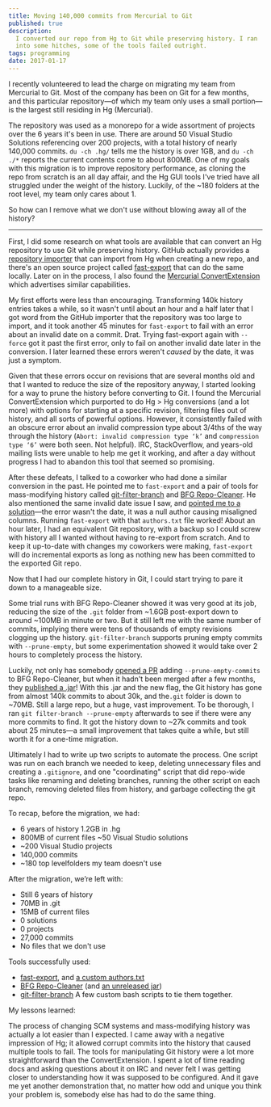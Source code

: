 ```yaml
---
title: Moving 140,000 commits from Mercurial to Git
published: true
description:
  I converted our repo from Hg to Git while preserving history. I ran
  into some hitches, some of the tools failed outright.
tags: programming
date: 2017-01-17
---
```


I recently volunteered to lead the charge on migrating my team from
Mercurial to Git. Most of the company has been on Git for a few months,
and this particular repository—of which my team only uses a small
portion—is the largest still residing in Hg (Mercurial).

The repository was used as a monorepo for a wide assortment of projects
over the 6 years it's been in use. There are around 50 Visual Studio
Solutions referencing over 200 projects, with a total history of nearly
140,000 commits. `du -ch .hg/` tells me the history is over 1GB, and
`du -ch ./*` reports the current contents come to about 800MB. One of my
goals with this migration is to improve repository performance, as
cloning the repo from scratch is an all day affair, and the Hg GUI tools
I've tried have all struggled under the weight of the history. Luckily,
of the ~180 folders at the root level, my team only cares about 1.

So how can I remove what we don't use without blowing away all of the
history?

---

First, I did some research on what tools are available that can convert
an Hg repository to use Git while preserving history. GitHub actually
provides a
[repository importer](https://help.github.com/articles/about-github-importer/)
that can import from Hg when creating a new repo, and there's an open
source project called [fast-export](https://github.com/frej/fast-export)
that can do the same locally. Later on in the process, I also found the
[Mercurial ConvertExtension](https://www.mercurial-scm.org/wiki/ConvertExtension)
which advertises similar capabilities.

My first efforts were less than encouraging. Transforming 140k history
entries takes a while, so it wasn't until about an hour and a half later
that I got word from the GitHub importer that the repository was too
large to import, and it took another 45 minutes for `fast-export` to
fail with an error about an invalid date on a commit. Drat. Trying
fast-export again with `--force` got it past the first error, only to
fail on another invalid date later in the conversion. I later learned
these errors weren't _caused_ by the date, it was just a symptom.

Given that these errors occur on revisions that are several months old
and that I wanted to reduce the size of the repository anyway, I started
looking for a way to prune the history before converting to Git. I found
the Mercurial ConvertExtension which purported to do Hg > Hg conversions
(and a lot more) with options for starting at a specific revision,
filtering files out of history, and all sorts of powerful options.
However, it consistently failed with an obscure error about an invalid
compression type about 3/4ths of the way through the history
(`Abort: invalid compression type ‘k’` and `compression type ‘6’` were
both seen. Not helpful). IRC, StackOverflow, and years-old mailing lists
were unable to help me get it working, and after a day without progress
I had to abandon this tool that seemed so promising.

After these defeats, I talked to a coworker who had done a similar
conversion in the past. He pointed me to `fast-export` and a pair of
tools for mass-modifying history called
[git-filter-branch](https://git-scm.com/docs/git-filter-branch) and
[BFG Repo-Cleaner](https://rtyley.github.io/bfg-repo-cleaner/). He also
mentioned the same invalid date issue I saw, and
[pointed me to a solution](https://github.com/frej/fast-export/issues/15#issuecomment-65903469)—the
error wasn't the date, it was a null author causing misaligned columns.
Running `fast-export` with that `authors.txt` file worked! About an hour
later, I had an equivalent Git repository, with a backup so I could
screw with history all I wanted without having to re-export from
scratch. And to keep it up-to-date with changes my coworkers were
making, `fast-export` will do incremental exports as long as nothing new
has been committed to the exported Git repo.

Now that I had our complete history in Git, I could start trying to pare
it down to a manageable size.

Some trial runs with BFG Repo-Cleaner showed it was very good at its
job, reducing the size of the `.git` folder from ~1.6GB post-export down
to around ~100MB in minute or two. But it still left me with the same
number of commits, implying there were tens of thousands of empty
revisions clogging up the history. `git-filter-branch` supports pruning
empty commits with `--prune-empty`, but some experimentation showed it
would take over 2 hours to completely process the history.

Luckily, not only has somebody
[opened a PR](https://github.com/rtyley/bfg-repo-cleaner/pull/147)
adding `--prune-empty-commits` to BFG Repo-Cleaner, but when it hadn't
been merged after a few months, they
[published a .jar](https://github.com/rtyley/bfg-repo-cleaner/pull/147#issuecomment-224770369)!
With this .jar and the new flag, the Git history has gone from almost
140k commits to about 30k, and the`.git` folder is down to ~70MB. Still
a large repo, but a huge, vast improvement. To be thorough, I ran
`git filter-branch --prune-empty` afterwards to see if there were any
more commits to find. It got the history down to ~27k commits and took
about 25 minutes—a small improvement that takes quite a while, but still
worth it for a one-time migration.

Ultimately I had to write up two scripts to automate the process. One
script was run on each branch we needed to keep, deleting unnecessary
files and creating a `.gitignore`, and one "coordinating" script that
did repo-wide tasks like renaming and deleting branches, running the
other script on each branch, removing deleted files from history, and
garbage collecting the git repo.

To recap, before the migration, we had:

- 6 years of history 1.2GB in .hg
- 800MB of current files ~50 Visual Studio solutions
- ~200 Visual Studio projects
- 140,000 commits
- ~180 top levelfolders my team doesn't use

After the migration, we’re left with:

- Still 6 years of history
- 70MB in .git
- 15MB of current files
- 0 solutions
- 0 projects
- 27,000 commits
- No files that we don't use

Tools successfully used:

- [fast-export](https://github.com/frej/fast-export), and
  [a custom authors.txt](https://github.com/frej/fast-export/issues/15#issuecomment-65903469)
- [BFG Repo-Cleaner](https://rtyley.github.io/bfg-repo-cleaner/) (and
  [an unreleased jar](https://github.com/rtyley/bfg-repo-cleaner/pull/147#issuecomment-224770369))
- [git-filter-branch](https://git-scm.com/docs/git-filter-branch) A few
  custom bash scripts to tie them together.

My lessons learned:

The process of changing SCM systems and mass-modifying history was
actually a lot easier than I expected. I came away with a negative
impression of Hg; it allowed corrupt commits into the history that
caused multiple tools to fail. The tools for manipulating Git history
were a lot more straightforward than the ConvertExtension. I spent a lot
of time reading docs and asking questions about it on IRC and never felt
I was getting closer to understanding how it was supposed to be
configured. And it gave me yet another demonstration that, no matter how
odd and unique you think your problem is, somebody else has had to do
the same thing.
